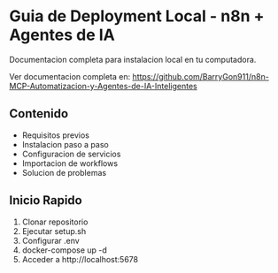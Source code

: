 # Guia de Deployment Local - n8n + Agentes de IA

Documentacion completa para instalacion local en tu computadora.

Ver documentacion completa en: https://github.com/BarryGon911/n8n-MCP-Automatizacion-y-Agentes-de-IA-Inteligentes

## Contenido

- Requisitos previos
- Instalacion paso a paso
- Configuracion de servicios
- Importacion de workflows
- Solucion de problemas

## Inicio Rapido

1. Clonar repositorio
2. Ejecutar setup.sh
3. Configurar .env
4. docker-compose up -d
5. Acceder a http://localhost:5678
